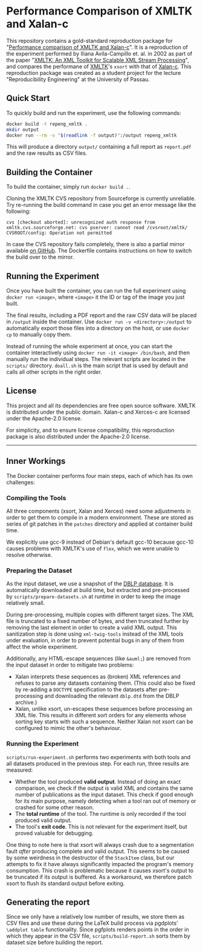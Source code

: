 Performance Comparison of XMLTK and Xalan-c
===========================================

This repository contains a gold-standard reproduction package for "[Performance comparison of XMLTK and Xalan-c](https://doi.org/10.5281/zenodo.7604895)". It is a reproduction of the experiment performed by Iliana Avila-Campillo et. al. in 2002 as part of the paper "[XMLTK: An XML Toolkit for Scalable XML Stream Processing](https://www.cs.ucdavis.edu/~green/papers/planx02.pdf)", and compares the performane of [XMLTK](https://sourceforge.net/projects/xmltk/)'s `xsort` with that of [Xalan-c](https://apache.github.io/xalan-c/). This reproduction package was created as a student project for the lecture "Reproducibility Engineering" at the University of Passau.


Quick Start
-----------

To quickly build and run the experiment, use the following commands:

```sh
docker build -t repeng_xmltk .
mkdir output
docker run --rm -v "$(readlink -f output)":/output repeng_xmltk
```

This will produce a directory `output/` containing a full report as `report.pdf` and the raw results as CSV files.


Building the Container
----------------------

To build the container, simply run `docker build .`.

Cloning the XMLTK CVS repository from Sourceforge is currently unreliable.
Try re-running the build command in case you get an error message like the following:

```
cvs [checkout aborted]: unrecognized auth response from xmltk.cvs.sourceforge.net: cvs pserver: cannot read /cvsroot/xmltk/ CVSROOT/config: Operation not permitted
```

In case the CVS repository fails completely, there is also a partial mirror available [on GitHub](https://github.com/sgebauer/xmltk). The Dockerfile contains instructions on how to switch the build over to the mirror.


Running the Experiment
----------------------

Once you have built the container, you can run the full experiment using `docker run <image>`, where `<image>` it the ID or tag of the image you just built.

The final results, including a PDF report and the raw CSV data will be placed in `/output` inside the container. Use `docker run -v <directory>:/output` to automatically export those files into a directory on the host, or use `docker cp` to manually copy them.

Instead of running the whole experiment at once, you can start the container interactively using `docker run -it <image> /bin/bash`, and then manually run the individual steps. The relevant scripts are located in the `scripts/` directory. `doall.sh` is the main script that is used by default and calls all other scripts in the right order.


License
-------

This project and all its dependencies are free open source software. XMLTK is distributed under the public domain. Xalan-c and Xerces-c are licensed under the Apache-2.0 license.

For simplicity, and to ensure license compatibility, this reproduction package is also distributed under the Apache-2.0 license.


---

Inner Workings
--------------

The Docker container performs four main steps, each of which has its own challenges:

### Compiling the Tools

All three components (xsort, Xalan and Xerces) need some adjustments in order to get them to compile in a modern environment. These are stored as series of git patches in the `patches` directory and applied at container build time.

We explicitly use gcc-9 instead of Debian's default gcc-10 because gcc-10 causes problems with XMLTK's use of `flex`, which we were unable to resolve otherwise.

### Preparing the Dataset

As the input dataset, we use a snapshot of the [DBLP database](https://dblp.uni-trier.de/). It is automatically downloaded at build time, but extracted and pre-processed by `scripts/prepare-datasets.sh` at runtime in order to keep the image relatively small.

During pre-processing, multiple copies with different target sizes. The XML file is truncated to a fixed number of bytes, and then truncated further by removing the last element in order to create a valid XML output. This sanitization step is done using `xml-twig-tools` instead of the XML tools under evaluation, in order to prevent potential bugs in any of them from affect the whole experiment.

Additionally, any HTML-escape sequences (like `&auml;`) are removed from the input dataset in order to mitigate two problems:
* Xalan interprets these sequences as (broken) XML references and refuses to parse any datasets containing them. (This could also be fixed by re-adding a `DOCTYPE` specification to the datasets after pre-processing and downloading the relevant `dblp.dtd` from the DBLP archive.)
* Xalan, unlike xsort, un-escapes these sequences before processing an XML file. This results in different sort orders for any elements whose sorting key starts with such a sequence. Neither Xalan not xsort can be configured to mimic the other's behaviour.

### Running the Experiment

`scripts/run-experiment.sh` performs two experiments with both tools and all datasets produced in the previous step. For each run, three results are measured:
* Whether the tool produced **valid output**. Instead of doing an exact comparison, we check if the output is valid XML and contains the same number of publications as the input dataset. This check if good enough for its main purpose, namely detecting when a tool ran out of memory or crashed for some other reason.
* The **total runtime** of the tool. The runtime is only recorded if the tool produced valid output.
* The tool's **exit code**. This is not relevant for the experiment itself, but proved valuable for debugging.

One thing to note here is that xsort will always crash due to a segmentation fault *after* producing complete and valid output. This seems to be caused by some weirdness in the destructor of the `StackItem` class, but our attempts to fix it have always significantly impacted the program's memory consumption. This crash is problematic because it causes xsort's output to be truncated if its output is buffered. As a workaround, we therefore patch xsort to flush its standard output before exiting.

## Generating the report

Since we only have a relatively low number of results, we store them as CSV files and use these during the LaTeX build process via pgdplots' `\addplot table` functionality. Since pgfplots renders points in the order in which they appear in the CSV file, `scripts/build-report.sh` sorts them by dataset size before building the report.
